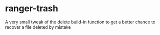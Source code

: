 # ranger-trash
A very small tweak of the delete build-in function to get a better chance to recover a file deleted by mistake
